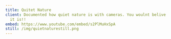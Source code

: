 ```yaml
---
title: Quitet Nature
client: Documented how quiet nature is with cameras. You woulnt belive how quiet
  it is!!
embed: https://www.youtube.com/embed/s2PlMuHxSpA
still: /img/quietnaturestill.png
---
```

